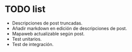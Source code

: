 # TODO list

 - Descripciones de post truncadas.
 - Añadir markdown en edición de descripciones de post.
 - Mapaweb actualizable según post.
 - Test unitarios.
 - Test de integración.